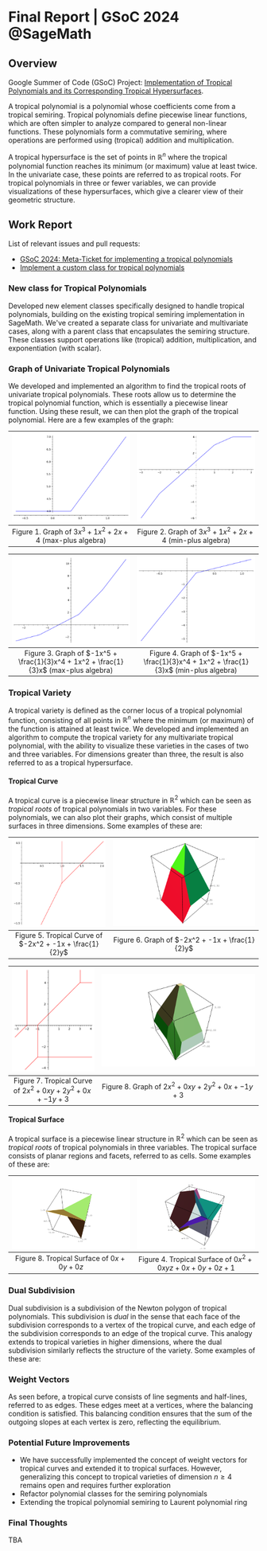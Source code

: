 # Final Report | GSoC 2024 @SageMath


## Overview
Google Summer of Code (GSoC) Project: [Implementation of Tropical Polynomials and its Corresponding Tropical Hypersurfaces](https://summerofcode.withgoogle.com/myprojects/details/j1yAryTd). 

A tropical polynomial is a polynomial whose coefficients come from a tropical semiring. Tropical polynomials define piecewise linear functions, which are often simpler to analyze compared to general non-linear functions. These polynomials form a commutative semiring, where operations are performed using (tropical)
addition and multiplication.

A tropical hypersurface is the set of points in $\mathbb{R}^n$ where the tropical polynomial function reaches its minimum (or maximum) value at least twice. In the univariate case, these points are referred to as tropical roots. For tropical polynomials in three or fewer variables, we can provide visualizations of these hypersurfaces, which give a clearer view of their geometric structure.

## Work Report

List of relevant issues and pull requests:
* [GSoC 2024: Meta-Ticket for implementing a tropical polynomials](https://github.com/sagemath/sage/issues/37962)
* [Implement a custom class for tropical polynomials](https://github.com/sagemath/sage/pull/38291)

### New class for Tropical Polynomials
Developed new element classes specifically designed to handle tropical polynomials, building on the existing tropical semiring implementation in SageMath. We've created a separate class for univariate and multivariate cases, along with a parent class that encapsulates the semiring structure. These classes support operations like (tropical) addition, multiplication, and exponentiation (with scalar).

### Graph of Univariate Tropical Polynomials
We developed and implemented an algorithm to find the tropical roots of univariate tropical polynomials. These roots allow us to determine the tropical polynomial function, which is essentially a piecewise linear function. Using these result, we can then plot the graph of the tropical polynomial. Here are a few examples of the graph:

|![](https://raw.githubusercontent.com/verreld7/verreld7.github.io/main/images/polyplot1.png) | ![](https://raw.githubusercontent.com/verreld7/verreld7.github.io/main/images/polyplot2.png)  |
|:-:|:-:|
| Figure 1. Graph of $3x^3 + 1x^2 + 2x + 4$ (max-plus algebra) | Figure 2. Graph of $3x^3 + 1x^2 + 2x + 4$ (min-plus algebra)|

|![](https://raw.githubusercontent.com/verreld7/verreld7.github.io/main/images/polyplot3.png) | ![](https://raw.githubusercontent.com/verreld7/verreld7.github.io/main/images/polyplot4.png)  |
|:-:|:-:|
| Figure 3. Graph of $-1x^5 + \frac{1}{3}x^4 + 1x^2 + \frac{1}{3}x$ (max-plus algebra) | Figure 4. Graph of $-1x^5 + \frac{1}{3}x^4 + 1x^2 + \frac{1}{3}x$  (min-plus algebra)|

### Tropical Variety
A tropical variety is defined as the corner locus of a tropical polynomial function, consisting of all points in $\mathbb{R}^n$ where the minimum (or maximum) of the function is attained at least twice. We developed and implemented an algorithm to compute the tropical variety for any multivariate tropical polynomial, with the ability to visualize these varieties in the cases of two and three variables. For dimensions greater than three, the result is also referred to as a tropical hypersurface.

#### Tropical Curve
A tropical curve is a piecewise linear structure in $\mathbb{R}^2$ which can be seen as *tropical roots* of tropical polynomials in two variables.  For these polynomials, we can also plot their graphs, which consist of multiple surfaces in three dimensions. Some examples of these are:

|![](https://raw.githubusercontent.com/verreld7/verreld7.github.io/main/images/tcurve1.png)  | ![](https://raw.githubusercontent.com/verreld7/verreld7.github.io/main/images/mpolyplot3d1.png)   |
|:-:|:-:|
|Figure 5. Tropical Curve of $-2x^2 + -1x + \frac{1}{2}y$| Figure 6. Graph of $-2x^2 + -1x + \frac{1}{2}y$ |

|![](https://raw.githubusercontent.com/verreld7/verreld7.github.io/main/images/tcurve2.png)  |![](https://raw.githubusercontent.com/verreld7/verreld7.github.io/main/images/mpolyplot3d2.png)   |
|:-:|:-:|
|Figure 7. Tropical Curve of $2x^2 + 0xy + 2y^2 + 0x + -1y + 3$ | Figure 8. Graph of $2x^2 + 0xy + 2y^2 + 0x + -1y + 3$ |

#### Tropical Surface
A tropical surface is a piecewise linear structure in $\mathbb{R}^2$ which can be seen as *tropical roots* of tropical polynomials in three variables.  The tropical surface consists of planar regions and facets, referred to as cells. Some examples of these are:

|![](https://raw.githubusercontent.com/verreld7/verreld7.github.io/main/images/tsurface1.png) | ![](https://raw.githubusercontent.com/verreld7/verreld7.github.io/main/images/tsurface2.png) |
|:-:|:-:|
|Figure 8. Tropical Surface of $0x + 0y + 0z$|Figure 4. Tropical Surface of $0x^2 + 0xyz + 0x + 0y + 0z + 1$|

### Dual Subdivision
Dual subdivision is a subdivision of the Newton polygon of tropical polynomials. This subdivision is *dual* in the sense that each face of the subdivision corresponds to a vertex of the tropical curve, and each edge of the subdivision corresponds to an edge of the tropical curve. This analogy extends to tropical varieties in higher dimensions, where the dual subdivision similarly reflects the structure of the variety. Some examples of these are:

### Weight Vectors
As seen before, a tropical curve consists of line segments and half-lines, referred to as edges. These edges meet at a vertices, where the balancing condition is satisfied. This balancing condition ensures that the sum of the outgoing slopes at each vertex is zero, reflecting the equilibrium.

### Potential Future Improvements
* We have successfully implemented the concept of weight vectors for tropical curves and extended it to tropical surfaces. However, generalizing this concept to tropical varieties of dimension $n \geq 4$ remains open and requires further exploration
* Refactor polynomial classes for the semiring polynomials
* Extending the tropical polynomial semiring to Laurent polynomial ring


### Final Thoughts
TBA



